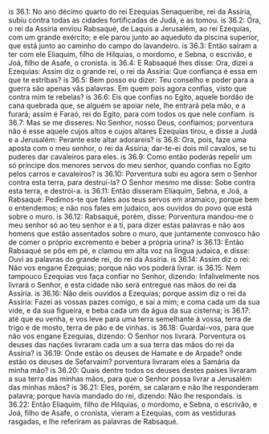 is 36.1: No ano décimo quarto do rei Ezequias Senaqueribe, rei da Assíria, subiu contra todas as cidades fortificadas de Judá, e as tomou.
is 36.2: Ora, o rei da Assíria enviou Rabsaqué, de Laquis a Jerusalém, ao rei Ezequias, com um grande exército; e ele parou junto ao aqueduto da piscina superior, que está junto ao caminho do campo do lavandeiro.
is 36.3: Então saíram a ter com ele Eliaquim, filho de Hilquias, o mordomo, e Sebna, o escrivão, e Joá, filho de Asafe, o cronista.
is 36.4: E Rabsaqué lhes disse: Ora, dizei a Ezequias: Assim diz o grande rei, o rei da Assíria: Que confiança é essa em que te estribas?
is 36.5: Bem posso eu dizer: Teu conselho e poder para a guerra são apenas vãs palavras. Em quem pois agora confias, visto que contra mim te rebelas?
is 36.6: Eis que confias no Egito, aquele bordão de cana quebrada que, se alguém se apoiar nele, lhe entrará pela mão, e a furará; assim é Faraó, rei do Egito, para com todos os que nele confiam.
is 36.7: Mas se me disseres: No Senhor, nosso Deus, confiamos; porventura não é esse aquele cujos altos e cujos altares Ezequias tirou, e disse a Judá e a Jerusalém: Perante este altar adorareis?
is 36.8: Ora, pois, faze uma aposta com o meu senhor, o rei da Assíria; dar-te-ei dois mil cavalos, se tu puderes dar cavaleiros para eles.
is 36.9: Como então poderás repelir um só príncipe dos menores servos do meu senhor, quando confias no Egito pelos carros e cavaleiros?
is 36.10: Porventura subi eu agora sem o Senhor contra esta terra, para destruí-la? O Senhor mesmo me disse: Sobe contra esta terra, e destrói-a.
is 36.11: Então disseram Eliaquim, Sebna, e Joá, a Rabsaqué: Pedimos-te que fales aos teus servos em aramaico, porque bem o entendemos; e não nos fales em judaico, aos ouvidos do povo que está sobre o muro.
is 36.12: Rabsaqué, porém, disse: Porventura mandou-me o meu senhor só ao teu senhor e a ti, para dizer estas palavras e não aos homens que estão assentados sobre o muro, que juntamente convosco hão de comer o próprio excremento e beber a própria urina?
is 36.13: Então Rabsaqué se pôs em pé, e clamou em alta voz na língua judaica, e disse: Ouvi as palavras do grande rei, do rei da Assíria.
is 36.14: Assim diz o rei: Não vos engane Ezequias; porque não vos poderá livrar.
is 36.15: Nem tampouco Ezequias vos faça confiar no Senhor, dizendo: Infalivelmente nos livrará o Senhor, e esta cidade não será entregue nas mãos do rei da Assíria.
is 36.16: Não deis ouvidos a Ezequias; porque assim diz o rei da Assíria: Fazei as vossas pazes comigo, e saí a mim; e coma cada um da sua vide, e da sua figueira, e beba cada um da água da sua cisterna;
is 36.17: até que eu venha, e vos leve para uma terra semelhante à vossa, terra de trigo e de mosto, terra de pão e de vinhas.
is 36.18: Guardai-vos, para que não vos engane Ezequias, dizendo: O Senhor nos livrará. Porventura os deuses das nações livraram cada um a sua terra das mãos do rei da Assíria?
is 36.19: Onde estão os deuses de Hamate e de Arpade? onde estão os deuses de Sefarvaim? porventura livraram eles a Samária da minha mão?
is 36.20: Quais dentre todos os deuses destes países livraram a sua terra das minhas mãos, para que o Senhor possa livrar a Jerusalém das minhas mãos?
is 36.21: Eles, porém, se calaram e não lhe responderam palavra; porque havia mandado do rei, dizendo: Não lhe respondais.
is 36.22: Então Eliaquim, filho de Hilquias, o mordomo, e Sebna, o escrivão, e Joá, filho de Asafe, o cronista, vieram a Ezequias, com as vestiduras rasgadas, e lhe referiram as palavras de Rabsaqué.

